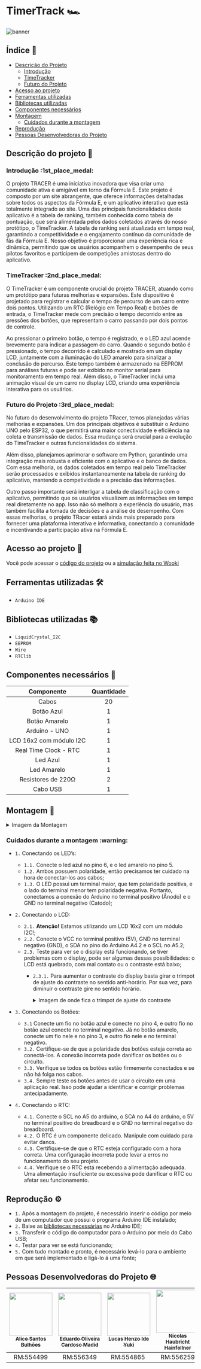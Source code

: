 # TimerTrack 🏎

![banner](https://github.com/L-A-N-E/CP2_Edge_1SEM/assets/153787379/132308ff-27a0-45e7-8323-80d9103f2390)

## Índice 📃

* [Descrição do Projeto](#descrição-do-projeto-memo)
   * [Introdução](#introdução-1st_place_medal)
   * [TimeTracker](#timetracker-2nd_place_medal)
   * [Futuro do Projeto](#futuro-do-projeto-3rd_place_medal)
* [Acesso ao projeto](#acesso-ao-projeto-file_folder)
* [Ferramentas utilizadas](#ferramentas-utilizadas-hammer_and_wrench)
* [Bibliotecas utilizadas](#bibliotecas-utilizadas-books)
* [Componentes necessários](#componentes-necessários-toolbox)
* [Montagem](#montagem-wrench)
   * [Cuidados durante a montagem](#cuidados-durante-a-montagem-warning)
* [Reprodução](#reprodução-gear)
* [Pessoas Desenvolvedoras do Projeto](#pessoas-desenvolvedoras-do-projeto-globe_with_meridians)

## Descrição do projeto :memo:

<h3>Introdução :1st_place_medal:</h3>
<p>
O projeto TRACER é uma iniciativa inovadora que visa criar uma comunidade ativa e amigável em torno da Fórmula E. Este projeto é composto por um site abrangente, que oferece informações detalhadas sobre todos os aspectos da Fórmula E, e um aplicativo interativo que está totalmente integrado ao site. Uma das principais funcionalidades deste aplicativo é a tabela de ranking, também conhecida como tabela de pontuação, que será alimentada pelos dados coletados através do nosso protótipo, o TimeTracker. A tabela de ranking será atualizada em tempo real, garantindo a competitividade e o engajamento contínuo da comunidade de fãs da Fórmula E. Nosso objetivo é proporcionar uma experiência rica e dinâmica, permitindo que os usuários acompanhem o desempenho de seus pilotos favoritos e participem de competições amistosas dentro do aplicativo.
</p>

<h3>TimeTracker :2nd_place_medal:</h3>
<p>
O TimeTracker é um componente crucial do projeto TRACER, atuando como um protótipo para futuras melhorias e expansões. Este dispositivo é projetado para registrar e calcular o tempo de percurso de um carro entre dois pontos. Utilizando um RTC (Relógio em Tempo Real) e botões de entrada, o TimeTracker mede com precisão o tempo decorrido entre as pressões dos botões, que representam o carro passando por dois pontos de controle.

Ao pressionar o primeiro botão, o tempo é registrado, e o LED azul acende brevemente para indicar a passagem do carro. Quando o segundo botão é pressionado, o tempo decorrido é calculado e mostrado em um display LCD, juntamente com a iluminação do LED amarelo para sinalizar a conclusão do percurso. Este tempo também é armazenado na EEPROM para análises futuras e pode ser exibido no monitor serial para monitoramento em tempo real. Além disso, o TimeTracker inclui uma animação visual de um carro no display LCD, criando uma experiência interativa para os usuários.
</p>

<h3>Futuro do Projeto :3rd_place_medal:</h3>
<p>
 No futuro do desenvolvimento do projeto TRacer, temos planejadas várias melhorias e expansões. Um dos principais objetivos é substituir o Arduino UNO pelo ESP32, o que permitirá uma maior conectividade e eficiência na coleta e transmissão de dados. Essa mudança será crucial para a evolução do TimeTracker e outras funcionalidades do sistema.
  
  Além disso, planejamos aprimorar o software em Python, garantindo uma integração mais robusta e eficiente com o aplicativo e o banco de dados. Com essa melhoria, os dados coletados em tempo real pelo TimeTracker serão processados e exibidos instantaneamente na tabela de ranking do aplicativo, mantendo a competividade e a precisão das informações.
  
  Outro passo importante será interligar a tabela de classificação com o aplicativo, permitindo que os usuários visualizem as informações em tempo real diretamente no app. Isso não só melhora a experiência do usuário, mas também facilita a tomada de decisões e a análise de desempenho. Com essas melhorias, o projeto TRacer estará ainda mais preparado para fornecer uma plataforma interativa e informativa, conectando a comunidade e incentivando a participação ativa na Fórmula E.
</p>

## Acesso ao projeto :file_folder:

Você pode acessar o [código do projeto](timer_track.cpp) ou a [simulação feita no Wooki](https://wokwi.com/projects/398423919785427969)

## Ferramentas utilizadas :hammer_and_wrench:

- `Arduino IDE`

## Bibliotecas utilizadas :books:

- ``LiquidCrystal_I2C``
- ``EEPROM``
- ``Wire``
- ``RTClib``

## Componentes necessários :toolbox:

|   Componente   | Quantidade |
|:--------------:|:----------:|
|      Cabos     |     20     |
|   Botão Azul   |     1      |
| Botão Amarelo  |     1      |
| Arduino - UNO  |     1      |
| LCD 16x2 com módulo I2C |     1      |
| Real Time Clock - RTC |     1     |
|    Led Azul    |     1     |
|  Led Amarelo   |     1     |
| Resistores de 220Ω |     2     |
|    Cabo USB    |     1     |

## Montagem :wrench:

<details>
  <summary>Imagem da Montagem</summary>
  <img src="https://github.com/L-A-N-E/Edge-TimerTrack/assets/163866552/934638a8-2f9f-4f49-be11-f24e9d5d6e1d" alt="imagem-montagem">
</details>

<h3>Cuidados durante a montagem :warning:</h3>

- ``1.`` Conectando os LED’s:
   - ``1.1.`` Conecte o led azul no pino 6, e o led amarelo no pino 5.
   - ``1.2.`` Ambos possuem polaridade, então precisamos ter cuidado na hora de conectar-los aos cabos;
   - ``1.3.`` O LED possui um terminal maior, que tem polaridade positiva, e o lado do terminal menor tem polaridade negativa. Portanto, conectamos a conexão do Arduino no terminal positivo (Ânodo) e o GND no terminal negativo (Catodo);

- ``2.`` Conectando o LCD:
  - ``2.1.`` **Atenção!** Estamos utilizando um LCD 16x2 com um módulo I2C!;
  - ``2.2.`` Conecte o VCC no terminal positivo (5V), GND no terminal negativo (GND), o SDA no pino do Arduino A4.2 e o SCL no A5.2;
  - ``2.3.`` Teste para ver se o display está funcionando, se tiver problemas com o display, pode ser algumas dessas possibilidades: o LCD está quebrado, com mal contato ou o contraste está baixo;
    - ``2.3.1.`` Para aumentar o contraste do display basta girar o trimpot de ajuste do contraste no sentido anti-horário. Por sua vez, para diminuir o contraste gire no sentido horário.
      
      <details>
        <summary>Imagem de onde fica o trimpot de ajuste do contraste</summary>
        <img src="https://github.com/L-A-N-E/CP2_Edge_1SEM/assets/101829188/50648d65-2402-4508-a47d-1d38bbf663e5" alt="Terminais do DHT11">
      </details>

- ``3.`` Conectando os Botões:
  - ``3.1`` Conecte um fio no botão azul e conecte no pino 4, e outro fio no botão azul conecte no terminal negativo. Já no botão amarelo, conecte um fio nele e no pino 3, e outro fio nele e no terminal negativo.
  - ``3.2.`` Certifique-se de que a polaridade dos botões esteja correta ao conectá-los. A conexão incorreta pode danificar os botões ou o circuito.
  - ``3.3.`` Verifique se todos os botões estão firmemente conectados e se não há folga nos cabos.
  - ``3.4.`` Sempre teste os botões antes de usar o circuito em uma aplicação real. Isso pode ajudar a identificar e corrigir problemas antecipadamente.
    
- ``4.`` Conectando o RTC:
  - ``4.1.`` Conecte o SCL no A5 do arduino, o SCA no A4 do arduino, o 5V no terminal positivo do breadboard e o GND no terminal negativo do breadboard.
  - ``4.2.`` O RTC é um componente delicado. Manipule com cuidado para evitar danos.
  - ``4.3.`` Certifique-se de que o RTC esteja configurado com a hora correta. Uma configuração incorreta pode levar a erros no funcionamento do seu projeto.
  - ``4.4.`` Verifique se o RTC está recebendo a alimentação adequada. Uma alimentação insuficiente ou excessiva pode danificar o RTC ou afetar seu funcionamento.
 
## Reprodução :gear:

- ``1.`` Após a montagem do projeto, é necessário inserir o código por meio de um computador que possui o programa Arduino IDE instalado;
- ``2.`` Baixe as [bibliotecas necessárias](#bibliotecas-utilizadas-books) no Arduino IDE; 
- ``3.`` Transferir o código do computador para  o Arduino por meio do Cabo USB;
- ``4.`` Testar para ver se está funcionando;
- ``5.`` Com tudo montado e pronto, é necessário levá-lo para o ambiente em que será implementado e ligá-lo á uma fonte;

## Pessoas Desenvolvedoras do Projeto :globe_with_meridians:

| [<img src="https://avatars.githubusercontent.com/u/101829188?v=4" width=115><br><sub>Alice Santos Bulhões</sub>](https://github.com/AliceSBulhoes) |  [<img src="https://avatars.githubusercontent.com/u/163866552?v=4" width=115><br><sub>Eduardo Oliveira Cardoso Madid</sub>](https://github.com/EduardoMadid) |  [<img src="https://media.licdn.com/dms/image/D5603AQF59776BVSUSg/profile-displayphoto-shrink_800_800/0/1697337839569?e=1717632000&v=beta&t=4spOdaBAcH7gOmyEpgpyF6hk1TM14MvCJ5DI-CNdCsI" width=115><br><sub>Lucas Henzo Ide Yuki</sub>](https://github.com/LucasYuki1) | [<img src="https://avatars.githubusercontent.com/u/153787379?v=4" width=115><br><sub>Nicolas Haubricht Hainfellner</sub>](https://github.com/NicolasHaubricht) |
| :---: | :---: | :---: | :---: |
| RM:554499 | RM:556349 | RM:554865 | RM:556259 |

